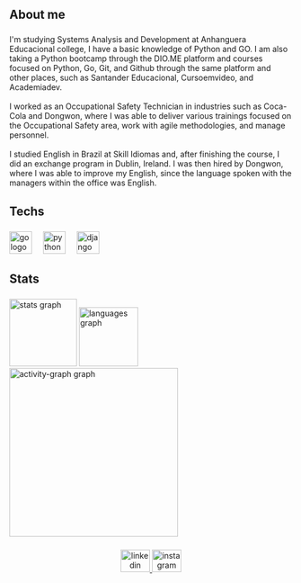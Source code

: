<h2 align="left">About me</h2>

###

<p align="left">I'm studying Systems Analysis and Development at Anhanguera Educacional college, I have a basic knowledge of Python and GO. I am also taking a Python bootcamp through the DIO.ME platform and courses focused on Python, Go, Git, and Github through the same platform and other places, such as Santander Educacional, Cursoemvideo, and Academiadev.<br><br>I worked as an Occupational Safety Technician in industries such as Coca-Cola and Dongwon, where I was able to deliver various trainings focused on the Occupational Safety area, work with agile methodologies, and manage personnel.<br><br>I studied English in Brazil at Skill Idiomas and, after finishing the course, I did an exchange program in Dublin, Ireland. I was then hired by Dongwon, where I was able to improve my English, since the language spoken with the managers within the office was English.</p>

###

<h2 align="left">Techs</h2>

###

<div align="left">
  <img src="https://skillicons.dev/icons?i=go" height="40" alt="go logo"  />
  <img width="12" />
  <img src="https://skillicons.dev/icons?i=py" height="40" alt="python logo"  />
  <img width="12" />
  <img src="https://skillicons.dev/icons?i=django" height="40" alt="django logo"  />
</div>

###

<h2 align="left">Stats</h2>

###

<div align="left">
  <img src="https://github-readme-stats.vercel.app/api?username=maikssilva&hide_title=false&hide_rank=false&show_icons=true&include_all_commits=true&count_private=true&disable_animations=false&theme=codeSTACKr&locale=en&hide_border=false&order=1" height="120" alt="stats graph"  />
  <img src="https://github-readme-stats.vercel.app/api/top-langs?username=maikssilva&locale=en&hide_title=false&layout=compact&card_width=320&langs_count=5&theme=codeSTACKr&hide_border=false&order=2" height="105" alt="languages graph"  />
  <img src="https://github-readme-activity-graph.vercel.app/graph?username=maikssilva&radius=16&theme=noctis-minimus&area=true&order=5" height="300" alt="activity-graph graph"  />
</div>

###

<div align="center">
  <a href="https://www.linkedin.com/in/maikssouza/" target="_blank">
    <img src="https://raw.githubusercontent.com/maurodesouza/profile-readme-generator/master/src/assets/icons/social/linkedin/default.svg" width="52" height="40" alt="linkedin logo"  />
  </a>
  <a href="https://www.instagram.com/maikssouza/" target="_blank">
    <img src="https://raw.githubusercontent.com/maurodesouza/profile-readme-generator/master/src/assets/icons/social/instagram/default.svg" width="52" height="40" alt="instagram logo"  />
  </a>
</div>

###
